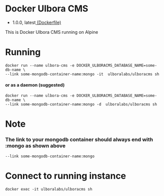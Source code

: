 # Docker Ulbora CMS
- 1.0.0, latest[ (Dockerfile)](https://github.com/Ulbora/docker_ulboracms/blob/master/Dockerfile)

This is Docker Ulbora CMS running on Alpine


# Running
```
docker run --name ulbora-cms -e DOCKER_ULBORACMS_DATABASE_NAME=some-db-name \
--link some-mongodb-container-name:mongo -it  ulboralabs/ulboracms sh
```
#### or as a daemon (suggested)
```
docker run --name ulbora-cms -e DOCKER_ULBORACMS_DATABASE_NAME=some-db-name \
--link some-mongodb-container-name:mongo -d  ulboralabs/ulboracms sh
```
# Note
### The link to your mongodb container should always end with :mongo as shown above
```
--link some-mongodb-container-name:mongo 
```

# Connect to running instance
```
docker exec -it ulboralabs/ulboracms sh
```

